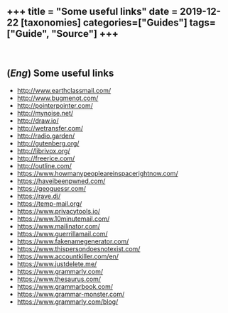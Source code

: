 +++
title = "Some useful links"
date = 2019-12-22
[taxonomies]
categories=["Guides"]
tags=["Guide", "Source"]
+++
---
<br>

## (*Eng*) Some useful links
- http://www.earthclassmail.com/
- http://www.bugmenot.com/
- http://pointerpointer.com/
- http://mynoise.net/
- http://draw.io/
- http://wetransfer.com/
- http://radio.garden/
- http://gutenberg.org/
- http://librivox.org/
- http://freerice.com/
- http://outline.com/
- https://www.howmanypeopleareinspacerightnow.com/
- https://haveibeenpwned.com/
- https://geoguessr.com/
- https://rave.dj/
- https://temp-mail.org/
- https://www.privacytools.io/
- https://www.10minutemail.com/
- https://www.mailinator.com/
- https://www.guerrillamail.com/
- https://www.fakenamegenerator.com/
- https://www.thispersondoesnotexist.com/
- https://www.accountkiller.com/en/
- https://www.justdelete.me/
- https://www.grammarly.com/
- https://www.thesaurus.com/
- https://www.grammarbook.com/
- https://www.grammar-monster.com/
- https://www.grammarly.com/blog/
